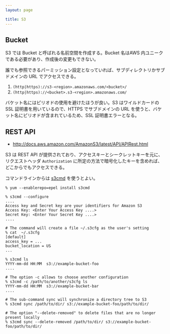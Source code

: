 ```yaml
---
layout: page

title: S3
---
```


## Bucket

S3 では Bucket と呼ばれる名前空間を作成する。Bucket 名はAWS 内ユニークである必要があり、作成後の変更もできない。

誰でも参照できるパーミッション設定となっていれば、サブディレクトリかサブドメインの URL でアクセスできる。

1. `(http|https)://s3-<region>.amazonaws.com/<bucket>/`
2. `(http|https)://<bucket>.s3-<region>.amazonaws.com/`

バケット名にはピリオドの使用を避けたほうが良い。S3 はワイルドカードの SSL 証明書を用いているので、HTTPS でサブドメインの URL を使うと、バケット名にピリオドが含まれているため、SSL 証明書エラーとなる。

## REST API

* <http://docs.aws.amazon.com/AmazonS3/latest/API/APIRest.html>

S3 は REST API が提供されており、アクセスキーとシークレットキーを元に、リクエストヘッダ `Authorization` に所定の方法で暗号化したキーを含めれば、どこからでもアクセスできる。

コマンドラインからは [s3cmd](http://s3tools.org/s3cmd) を使うとよい。

    % yum --enablerepo=epel install s3cmd

    % s3cmd --configure
    ....
    Access key and Secret key are your identifiers for Amazon S3
    Access Key: <Enter Your Access Key ....>
    Secret Key: <Enter Your Secret Key ....>
    ....

    # The command will create a file ~/.s3cfg as the user's setting
    % cat  ~/.s3cfg
    [default]
    access_key = ...
    bucket_location = US
    ...

    % s3cmd ls
    YYYY-mm-dd HH:MM  s3://example-bucket-foo
    ....

    # The option -c allows to choose another configuration
    % s3cmd -c /path/to/another/s3cfg ls
    YYYY-mm-dd HH:MM  s3://example-bucket-bar
    ....

    # The sub-command sync will synchronize a directory tree to S3
    % s3cmd sync /path/to/dir/ s3://example-bucket-foo/path/to/dir/

    # The option "--delete-removed" to delete files that are no longer present locally
    % s3cmd sync --delete-removed /path/to/dir/ s3://example-bucket-foo/path/to/dir/

